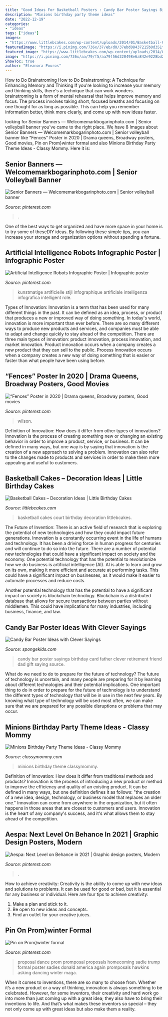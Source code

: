 ```yaml
---
title: "Good Ideas For Basketball Posters : Candy Bar Poster Sayings Birthday Card Father Clever Retirement Friend Dad Gift Saying Source"
description: "Minions birthday party theme ideas"
date: "2022-12-19"
categories:
- "ideas"
tags: ["ideas"]
images:
- "https://www.littlebcakes.com/wp-content/uploads/2014/01/Basketball-Court-Cakes.jpg"
featuredImage: "https://i.pinimg.com/736x/37/eb/d0/37ebd08437215b0d351fa5d15777d8e6.jpg"
featured_image: "https://www.littlebcakes.com/wp-content/uploads/2014/01/Basketball-Court-Cakes.jpg"
image: "https://i.pinimg.com/736x/aa/79/f5/aa79f56d320498e6a842e9228bd298d2.jpg"
ShowToc: true
author: "Eleanora Pouros"
---
```



How to Do Brainstroming
How to Do Brainstroming: A Technique for Enhancing Memory and Thinking
If you're looking to increase your memory and thinking skills, there's a technique that can work wonders. brainstroming is a form of mental rehearsal that helps improve memory and focus. The process involves taking short, focused breaths and focusing on one thought for as long as possible. This can help you remember information better, think more clearly, and come up with new ideas faster.

	

		
looking for Senior Banners — Welcomemarkbogarinphoto.com | Senior volleyball banner you've came to the right place. We have 8 Images about Senior Banners — Welcomemarkbogarinphoto.com | Senior volleyball banner like “Fences” Poster in 2020 | Drama queens, Broadway posters, Good movies, Pin on Prom}winter formal and also Minions Birthday Party Theme Ideas - Classy Mommy. Here it is:
		
    
## Senior Banners — Welcomemarkbogarinphoto.com | Senior Volleyball Banner

<img loading=lazy src="https://i.pinimg.com/736x/3c/03/24/3c0324bddf4532ddd7ff959e960ff531.jpg" onerror="this.onerror=null;this.src='https://tse1.mm.bing.net/th?id=OIP.pvu26vJJqRLtvQRz1RwRQQHaMV&amp;pid=15.1';" alt="Senior Banners — Welcomemarkbogarinphoto.com | Senior volleyball banner">

_Source: pinterest.com_

>. 

	

One of the best ways to get organized and have more space in your home is to try some of theseDIY ideas. By following these simple tips, you can increase your storage and organization options without spending a fortune.

    
## Artificial Intelligence Robots Infographic Poster | Infographic Poster

<img loading=lazy src="https://i.pinimg.com/736x/c2/ae/76/c2ae761a3ffef120b962d8d534a0f14a.jpg" onerror="this.onerror=null;this.src='https://tse3.mm.bing.net/th?id=OIP.qc9fYoHBNDQvMAwAsT3CSAHaLH&amp;pid=15.1';" alt="Artificial Intelligence Robots Infographic Poster | Infographic poster">

_Source: pinterest.com_

>kunstmatige artificielle stijl infographique artificiale intelligenza infografica intelligent role. 

	

Types of Innovation:
Innovation is a term that has been used for many different things in the past. It can be defined as an idea, process, or product that produces a new or improved way of doing something. In today's world, innovation is more important than ever before. There are so many different ways to produce new products and services, and companies must be able to adapt and change quickly to stay ahead of the competition. 
There are three main types of innovation: product innovation, process innovation, and market innovation. Product innovation occurs when a company creates a new product that they can sell to the public. Process Innovation occurs when a company creates a new way of doing something that is easier or faster than what people have been using before.

    
## “Fences” Poster In 2020 | Drama Queens, Broadway Posters, Good Movies

<img loading=lazy src="https://i.pinimg.com/736x/59/52/f8/5952f8f361105890f6fac89065a155ed.jpg" onerror="this.onerror=null;this.src='https://tse2.mm.bing.net/th?id=OIP.BcO_IbNiXvxnbsbtK8kMvgHaLH&amp;pid=15.1';" alt="“Fences” Poster in 2020 | Drama queens, Broadway posters, Good movies">

_Source: pinterest.com_

>wilson. 

	

Definition of Innovation: How does it differ from other types of innovations?
Innovation is the process of creating something new or changing an existing behavior in order to improve a product, service, or business. It can be defined in many ways, but one way is by saying that innovation is the creation of a new approach to solving a problem. Innovation can also refer to the changes made to products and services in order to make them more appealing and useful to customers.

    
## Basketball Cakes – Decoration Ideas | Little Birthday Cakes

<img loading=lazy src="https://www.littlebcakes.com/wp-content/uploads/2014/01/Basketball-Court-Cakes.jpg" onerror="this.onerror=null;this.src='https://tse2.mm.bing.net/th?id=OIP.j-CisJmPFR_oOMoJUBQCTQHaFw&amp;pid=15.1';" alt="Basketball Cakes – Decoration Ideas | Little Birthday Cakes">

_Source: littlebcakes.com_

>basketball cakes court birthday decoration littlebcakes. 

	

The Future of Invention: There is an active field of research that is exploring the potential of new technologies and how they could impact future generations.
Innovation is a constantly occurring event in the life of humans and technology. It has been a driving force in human progress for centuries and will continue to do so into the future. There are a number of potential new technologies that could have a significant impact on society and the economy. 
One potential technology that has the potential to revolutionize how we do business is artificial intelligence (AI). AI is able to learn and grow on its own, making it more efficient and accurate at performing tasks. This could have a significant impact on businesses, as it would make it easier to automate processes and reduce costs. 

Another potential technology that has the potential to have a significant impact on society is blockchain technology. Blockchain is a distributed database that allows for secure transactions between parties without middlemen. This could have implications for many industries, including business, finance, and law.

    
## Candy Bar Poster Ideas With Clever Sayings

<img loading=lazy src="http://spongekids.com/wp-content/uploads/2015/01/candy-bar-sayings/12-candy-bar-saying-ideas.jpg" onerror="this.onerror=null;this.src='https://tse2.mm.bing.net/th?id=OIP.xXtAGYzQS3vZBkdTWtcs0wHaJ4&amp;pid=15.1';" alt="Candy Bar Poster Ideas with Clever Sayings">

_Source: spongekids.com_

>candy bar poster sayings birthday card father clever retirement friend dad gift saying source. 

	

What do we need to do to prepare for the future of technology?
The future of technology is uncertain, and many people are preparing for it by learning about different technologies and their potential implications. One important thing to do in order to prepare for the future of technology is to understand the different types of technology that will be in use in the next few years. By knowing what type of technology will be used most often, we can make sure that we are prepared for any possible disruptions or problems that may occur.

    
## Minions Birthday Party Theme Ideas - Classy Mommy

<img loading=lazy src="https://classymommy.com/wp-content/uploads/2015/08/IMG_0338.jpg" onerror="this.onerror=null;this.src='https://tse3.mm.bing.net/th?id=OIP.h1rVCe32MWrHIlG6QhjfZgHaFj&amp;pid=15.1';" alt="Minions Birthday Party Theme Ideas - Classy Mommy">

_Source: classymommy.com_

>minions birthday theme classymommy. 

	

Definition of innovation: How does it differ from traditional methods and products?
Innovation is the process of introducing a new product or method to improve the efficiency and quality of an existing product. It can be defined in many ways, but one definition defines it as follows: "the creation of a new idea, design, technology, or business model that replaces an older one." Innovation can come from anywhere in the organization, but it often happens in those areas that are closest to customers and users. Innovation is the heart of any company's success, and it's what allows them to stay ahead of the competition.

    
## Aespa: Next Level On Behance In 2021 | Graphic Design Posters, Modern

<img loading=lazy src="https://i.pinimg.com/736x/aa/79/f5/aa79f56d320498e6a842e9228bd298d2.jpg" onerror="this.onerror=null;this.src='https://tse2.mm.bing.net/th?id=OIP.-ULgqax3KouVfuy1FX22rgHaKe&amp;pid=15.1';" alt="Aespa: Next Level on Behance in 2021 | Graphic design posters, Modern">

_Source: pinterest.com_

>. 

	

How to achieve creativity:
Creativity is the ability to come up with new ideas and solutions to problems. It can be used for good or bad, but it is essential for any business or individual. Here are four tips to achieve creativity:
1. Make a plan and stick to it.
2. Be open to new ideas and concepts.
3. Find an outlet for your creative juices.

    
## Pin On Prom}winter Formal

<img loading=lazy src="https://i.pinimg.com/736x/37/eb/d0/37ebd08437215b0d351fa5d15777d8e6.jpg" onerror="this.onerror=null;this.src='https://tse2.mm.bing.net/th?id=OIP.l0B5iJtC_9nrzQcmqGu8igHaJ4&amp;pid=15.1';" alt="Pin on Prom}winter formal">

_Source: pinterest.com_

>proposal dance prom promposal proposals homecoming sadie trump formal poster sadies donald america again promposals hawkins asking dancing winter maga. 

	

When it comes to inventions, there are so many to choose from. Whether it’s a new product or a way of thinking, innovation is always something to be celebrated. However, for some inventors, their creativity and hard work go into more than just coming up with a great idea; they also have to bring their inventions to life. And that’s what makes these inventors so special – they not only come up with great ideas but also make them a reality.

